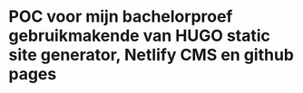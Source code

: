 # POC voor mijn bachelorproef gebruikmakende van HUGO static site generator, Netlify CMS en github pages